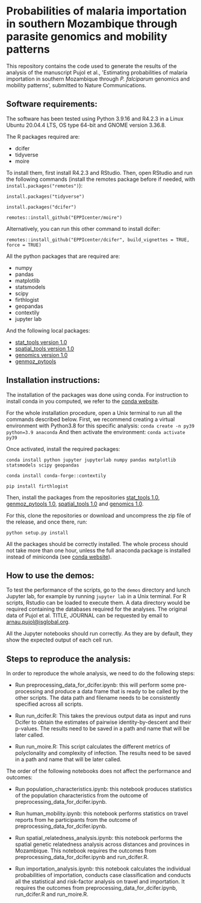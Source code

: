 
# Probabilities of malaria importation in southern Mozambique through parasite genomics and mobility patterns

This repository contains the code used to generate the results of the analysis
of the manuscript Pujol et al., 'Estimating probabilities of malaria importation in southern Mozambique through *P. falciparum* genomics and mobility patterns', submitted to Nature Communications.

Software requirements:
----------------------
The software has been tested using Python 3.9.16 and R4.2.3 in a Linux Ubuntu 20.04.4 LTS,
OS type 64-bit and GNOME version 3.36.8.

The R packages required are: 
- dcifer
- tidyverse
- moire

To install them, first install R4.2.3 and RStudio. Then, open RStudio and run the following commands (install the remotes package before if needed, with `install.packages("remotes")`): 

`install.packages("tidyverse")`

`install.packages("dcifer")`

`remotes::install_github("EPPIcenter/moire")`

Alternatively, you can run this other command to install dcifer: 

`remotes::install_github("EPPIcenter/dcifer", build_vignettes = TRUE, force = TRUE)`

All the python packages that are required are:
- numpy
- pandas
- matplotlib
- statsmodels
- scipy
- firthlogist
- geopandas
- contextily
- jupyter lab

And the following local packages:
- [stat_tools version 1.0](https://github.com/arnaupujol/stat_tools)
- [spatial_tools version 1.0](https://github.com/arnaupujol/spatial_tools)
- [genomics version 1.0](https://github.com/arnaupujol/genomics)
- [genmoz_pytools](URL)


Installation instructions:
--------------------------
The installation of the packages was done using conda. For instruction to
install conda in you computed, we refer to the
[conda website](https://docs.conda.io/projects/conda/en/latest/user-guide/install/index.html).

For the whole installation procedure, open a Unix terminal to run all the
commands described below.
First, we recommend creating a virtual environment with Python3.8
for this specific analysis:
`conda create -n py39 python=3.9 anaconda`
And then activate the environment:
`conda activate py39`

Once activated, install the required packages:

`conda install python jupyter jupyterlab numpy pandas matplotlib statsmodels scipy geopandas`

`conda install conda-forge::contextily`

`pip install firthlogist`

Then, install the packages from the repositories [stat_tools 1.0](https://github.com/arnaupujol/stat_tools), 
[genmoz_pytools 1.0](https://github.com/arnaupujol/genmoz_pytools), [spatial_tools 1.0](https://github.com/arnaupujol/spatial_tools) and [genomics 1.0](https://github.com/arnaupujol/genomics).

For this, clone the repositories or download and uncompress the zip file of the release, 
and once there, run:

`python setup.py install`

All the packages should be correctly installed. The whole process should not
take more than one hour, unless the full anaconda package is installed instead
of miniconda (see [conda website](https://docs.conda.io/projects/conda/en/latest/user-guide/install/index.html)).

How to use the demos:
----------------------------

To test the performance of the scripts, go to the `demos` directory and lunch
Jupyter lab, for example by running `jupyter lab` in a Unix terminal. For R scripts, Rstudio can be loaded to 
execute them. A data directory would be required containing the databases required for the analyses. 
The original data of Pujol et al. TITLE, JOURNAL can be requested 
by email to arnau.pujol@isglobal.org. 

All the Jupyter notebooks should run correctly. As they are by default, they
show the expected output of each cell run. 

Steps to reproduce the analysis:
---------------------------------

In order to reproduce the whole analysis, we need to do the following steps: 

- Run preprocessing_data_for_dcifer.ipynb: this will perform some pre-processing and produce a data frame that is ready to be called by the other scripts. The data path and filename needs to be consistently specified across all scripts. 

- Run run_dcifer.R: This takes the previous output data as input and runs Dcifer to obtain the estimates of pairwise identity-by-descent and their p-values. The results need to be saved in a path and name that will be later called. 

- Run run_moire.R: This script calculates the different metrics of polyclonality and complexity of infection. The results need to be saved in a path and name that will be later called. 

The order of the following notebooks does not affect the performance and outcomes: 

- Run population_characteristics.ipynb: this notebook produces statistics of the population characteristics from the outcome of preprocessing_data_for_dcifer.ipynb. 

- Run human_mobility.ipynb: this notebook performs statistics on travel reports from he participants from the outcome of preprocessing_data_for_dcifer.ipynb. 

- Run spatial_relatedness_analysis.ipynb: this notebook performs the spatial genetic relatedness analysis across distances and provinces in Mozambique. This notebook requires the outcomes from preprocessing_data_for_dcifer.ipynb and run_dcifer.R.

- Run importation_analysis.ipynb: this notebook calculates the individual probabilities of importation, conducts case classification and conducts all the statistical and risk-factor analysis on travel and importation. It requires the outcomes from preprocessing_data_for_dcifer.ipynb, run_dcifer.R and run_moire.R.


